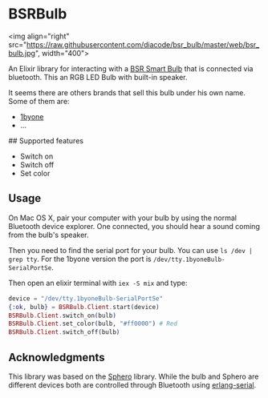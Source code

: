 # BSRBulb
<img align="right" src="https://raw.githubusercontent.com/diacode/bsr_bulb/master/web/bsr_bulb.jpg", width="400">

An Elixir library for interacting with a [BSR Smart Bulb](https://www.youtube.com/watch?v=bFEzDolYsK0)
that is connected via bluetooth. This an RGB LED Bulb with built-in speaker.

It seems there are others brands that sell this bulb under his own name. Some of
them are:

* [1byone](http://www.amazon.es/inal%C3%A1mbrica-multicolor-aplicaci%C3%B3n-controlada-compartible/dp/B00X9NCS00/ref=cm_cr_pr_product_top?ie=UTF8)
* ...

## Supported features

* Switch on
* Switch off
* Set color

## Usage

On Mac OS X, pair your computer with your bulb by using the normal Bluetooth
device explorer. One connected, you should hear a sound coming from the
bulb's speaker.

Then you need to find the serial port for your bulb. You can use `ls /dev | grep tty`. For the 1byone version the port is `/dev/tty.1byoneBulb-SerialPortSe`.

Then open an elixir terminal with `iex -S mix` and type:

```elixir
device = "/dev/tty.1byoneBulb-SerialPortSe"
{:ok, bulb} = BSRBulb.Client.start(device)
BSRBulb.Client.switch_on(bulb)
BSRBulb.Client.set_color(bulb, "#ff0000") # Red
BSRBulb.Client.switch_off(bulb)
```

## Acknowledgments

This library was based on the [Sphero](https://github.com/knewter/sphero) library. While the bulb and Sphero are different devices both are
controlled through Bluetooth using [erlang-serial](https://github.com/knewter/erlang-serial).
